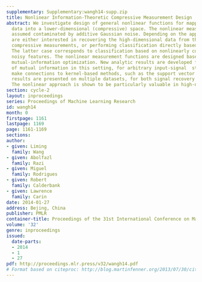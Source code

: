 ```yaml
---
supplementary: Supplementary:wangh14-supp.zip
title: Nonlinear Information-Theoretic Compressive Measurement Design
abstract: We investigate design of general nonlinear functions for mapping high-dimensional
  data into a lower-dimensional (compressive) space. The nonlinear measurements are
  assumed contaminated by additive Gaussian noise. Depending on the application, we
  are either interested in recovering the high-dimensional data from the nonlinear
  compressive measurements, or performing classification directly based on these measurements.
  The latter case corresponds to classification based on nonlinearly constituted and
  noisy features. The nonlinear measurement functions are designed based on constrained
  mutual-information optimization. New analytic results are developed for the gradient
  of mutual information in this setting, for arbitrary input-signal  statistics. We
  make connections to kernel-based methods, such as the support vector machine. Encouraging
  results are presented on multiple datasets, for both signal recovery and classification.
  The nonlinear approach is shown to be particularly valuable in high-noise scenarios.
section: cycle-2
layout: inproceedings
series: Proceedings of Machine Learning Research
id: wangh14
month: 0
firstpage: 1161
lastpage: 1169
page: 1161-1169
sections: 
author:
- given: Liming
  family: Wang
- given: Abolfazl
  family: Razi
- given: Miguel
  family: Rodrigues
- given: Robert
  family: Calderbank
- given: Lawrence
  family: Carin
date: 2014-01-27
address: Bejing, China
publisher: PMLR
container-title: Proceedings of the 31st International Conference on Machine Learning
volume: '32'
genre: inproceedings
issued:
  date-parts:
  - 2014
  - 1
  - 27
pdf: http://proceedings.mlr.press/v32/wangh14.pdf
# Format based on citeproc: http://blog.martinfenner.org/2013/07/30/citeproc-yaml-for-bibliographies/
---
```

